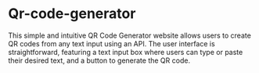# Qr-code-generator
This simple and intuitive QR Code Generator website allows users to create QR codes from any text input using an API. The user interface is straightforward, featuring a text input box where users can type or paste their desired text, and a button to generate the QR code.
